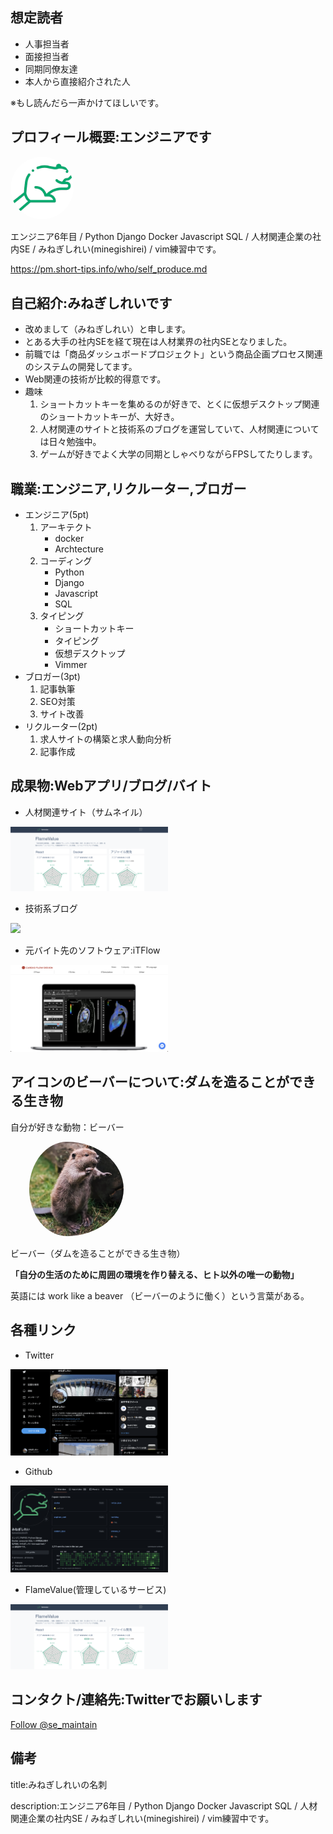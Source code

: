 

## 想定読者

- 人事担当者
- 面接担当者
- 同期同僚友達
- 本人から直接紹介された人

※もし読んだら一声かけてほしいです。


## プロフィール概要:エンジニアです

<img style="width: 20%; border-radius: 50%;" src="https://github.com/kawadasatoshi/minegishirei/blob/main/img/beaver.png?raw=true">

エンジニア6年目 / Python Django Docker Javascript SQL / 人材関連企業の社内SE / みねぎしれい(minegishirei) / vim練習中です。

https://pm.short-tips.info/who/self_produce.md


## 自己紹介:みねぎしれいです

- 改めまして（みねぎしれい）と申します。
- とある大手の社内SEを経て現在は人材業界の社内SEとなりました。
- 前職では「商品ダッシュボードプロジェクト」という商品企画プロセス関連のシステムの開発してます。
- Web関連の技術が比較的得意です。
- 趣味
  1. ショートカットキーを集めるのが好きで、とくに仮想デスクトップ関連のショートカットキーが、大好き。
  2. 人材関連のサイトと技術系のブログを運営していて、人材関連については日々勉強中。
  3. ゲームが好きでよく大学の同期としゃべりながらFPSしてたりします。


## 職業:エンジニア,リクルーター,ブロガー


- エンジニア(5pt)
    1. アーキテクト
        - docker
        - Archtecture
    2. コーディング
        - Python
        - Django
        - Javascript
        - SQL
    3. タイピング
        - ショートカットキー
        - タイピング
        - 仮想デスクトップ
        - Vimmer
- ブロガー(3pt)
    1. 記事執筆
    2. SEO対策
    3. サイト改善
- リクルーター(2pt)
    1. 求人サイトの構築と求人動向分析
    2. 記事作成



## 成果物:Webアプリ/ブログ/バイト

- 人材関連サイト（サムネイル）

<a href="https://flamevalue.short-tips.info/">
<img style="width: 50%; " src="https://github.com/kawadasatoshi/minegishirei/blob/main/flamevalue/flamevalue.png?raw=true">
</a>


- 技術系ブログ

<a href="https://pm.short-tips.info/">
<img style="width: 50%; " src="https://eh-career.com/image/article_hub/40/41/140_01.jpg">
</a>


- 元バイト先のソフトウェア:iTFlow

<a href="https://cfd.life/en/itflow/">
<img style="width: 50%; " src="https://github.com/kawadasatoshi/minegishirei/blob/main/iTFlow/iTFlow.png?raw=true">
</a>

## アイコンのビーバーについて:ダムを造ることができる生き物

自分が好きな動物：ビーバー

<img style="width: 30%; border-radius: 50%; padding-left: 30px;" src="https://github.com/kawadasatoshi/minegishirei/blob/main/img/beaver_picture.png?raw=true">


ビーバー（ダムを造ることができる生き物）

**「自分の生活のために周囲の環境を作り替える、ヒト以外の唯一の動物」**

英語には work like a beaver （ビーバーのように働く）という言葉がある。


## 各種リンク

- Twitter

<a href="https://twitter.com/se_maintain">
<img style="width: 50%; " src="https://github.com/kawadasatoshi/minegishirei/blob/main/twitter/twitter.png?raw=true">
</a>

- Github

<a href="https://github.com/kawadasatoshi">
<img style="width: 50%; " src="https://github.com/kawadasatoshi/minegishirei/blob/main/github/github.png?raw=true">
</a>


- FlameValue(管理しているサービス)

<a href="https://flamevalue.short-tips.info/">
<img style="width: 50%; " src="https://github.com/kawadasatoshi/minegishirei/blob/main/flamevalue/flamevalue.png?raw=true">
</a>



## コンタクト/連絡先:Twitterでお願いします

<a href="https://twitter.com/se_maintain?ref_src=twsrc%5Etfw" class="twitter-follow-button" data-show-count="false">Follow @se_maintain</a><script async src="https://platform.twitter.com/widgets.js" charset="utf-8"></script>


## 備考

title:みねぎしれいの名刺

description:エンジニア6年目 / Python Django Docker Javascript SQL / 人材関連企業の社内SE / みねぎしれい(minegishirei) / vim練習中です。





